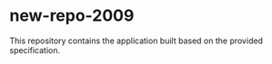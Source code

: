# new-repo-2009

This repository contains the application built based on the provided specification.